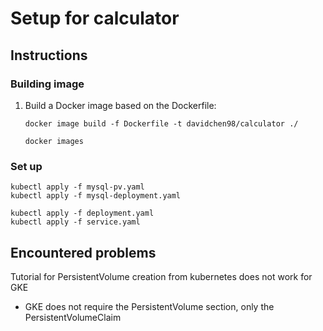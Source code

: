# Setup for calculator

## Instructions

### Building image

1. Build a Docker image based on the Dockerfile:
    ```console
    docker image build -f Dockerfile -t davidchen98/calculator ./
   
    docker images
    ```

### Set up

 ```console
kubectl apply -f mysql-pv.yaml
kubectl apply -f mysql-deployment.yaml

kubectl apply -f deployment.yaml
kubectl apply -f service.yaml
 ```


## Encountered problems
Tutorial for PersistentVolume creation from kubernetes does not work for GKE
* GKE does not require the PersistentVolume section, only the PersistentVolumeClaim
